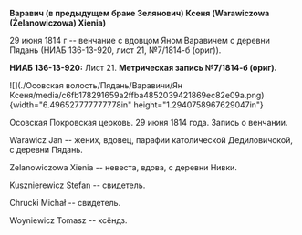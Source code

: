 **Варавич (в предыдущем браке Зелянович) Ксеня (Warawiczowa
(Żelanowiczowa) Xienia)**

29 июня 1814 г -- венчание с вдовцом Яном Варавичем с деревни Пядань
(НИАБ 136-13-920, лист 21, №7/1814-б (ориг)).

**НИАБ 136-13-920:** Лист 21. **Метрическая запись №7/1814-б (ориг).**

![](./Осовская волость/Пядань/Варавичи/Ян Ксеня/media/c6fb178291659a2ffba4852039421869ec82e09a.png){width="6.496527777777778in"
height="1.2940758967629047in"}

Осовская Покровская церковь. 29 июня 1814 года. Запись о венчании.

Warawicz Jan -- жених, вдовец, парафии католической Дедиловичской, с
деревни Пядань.

Zelanowiczowa Xienia -- невеста, вдова, с деревни Нивки.

Kusznierewicz Stefan -- свидетель.

Chrucki Michał -- свидетель.

Woyniewicz Tomasz -- ксёндз.
